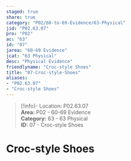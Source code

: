 ```yaml
---  
staged: true  
share: true  
category: "P02/60-to-69-Evidence/63-Physical"  
jid: "P02.63.07"  
pro: "P02"  
ac: "63"  
id: "07"  
jarea: "60-69 Evidence"  
jcat: "63 Physical"  
desc: "Physical Evidence"  
friendlyname: "Croc-style Shoes"  
title: "07-Croc-style-Shoes"  
aliases:   
- "P02.63.07"  
- "Croc-style Shoes"  
---  
```

>[!info]- Location: P02.63.07  
>**Area:** P02 - 60-69 Evidence  
>**Category:** 63 - 63 Physical  
>**ID:** 07 - Croc-style Shoes  
  
# Croc-style Shoes
